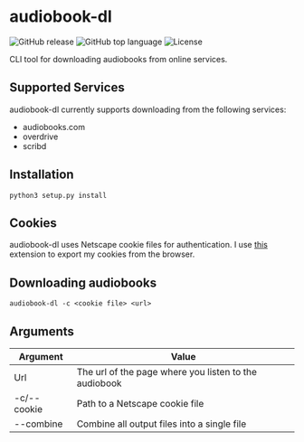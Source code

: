 # audiobook-dl
![GitHub release](https://img.shields.io/github/v/release/jo1gi/audiobook-dl)
![GitHub top language](https://img.shields.io/github/languages/top/jo1gi/audiobook-dl)
![License](https://img.shields.io/github/license/jo1gi/audiobook-dl)

CLI tool for downloading audiobooks from online services.

## Supported Services
audiobook-dl currently supports downloading from the following services:
- audiobooks.com
- overdrive
- scribd

## Installation
```shell
python3 setup.py install
```

## Cookies
audiobook-dl uses Netscape cookie files for authentication. I use
[this](https://github.com/rotemdan/ExportCookies) extension to export my cookies
from the browser.

## Downloading audiobooks
```shell
audiobook-dl -c <cookie file> <url>
```

## Arguments

| Argument    | Value                                                 |
|-------------|-------------------------------------------------------|
| Url         | The url of the page where you listen to the audiobook |
| -c/--cookie | Path to a Netscape cookie file                        |
| --combine   | Combine all output files into a single file           |

